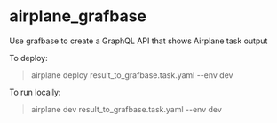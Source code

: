 # airplane_grafbase
 Use grafbase to create a GraphQL API that shows Airplane task output

 To deploy:
> airplane deploy result_to_grafbase.task.yaml --env dev

 To run locally:
> airplane dev result_to_grafbase.task.yaml --env dev
